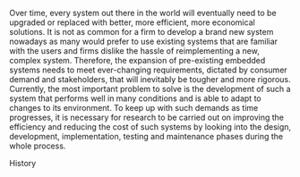 Over time, every system out there in the world will eventually need to be upgraded or replaced with better, more efficient, more economical solutions. It is not as common for a firm to develop a brand new system nowadays as many would prefer to use existing systems that are familiar with the users and firms dislike the hassle of reimplementing a new, complex system. Therefore, the expansion of pre-existing embedded systems needs to meet ever-changing requirements, dictated by consumer demand and stakeholders, that will inevitably be tougher and more rigorous. Currently, the most important problem to solve is the development of such a system that performs well in many conditions and is able to adapt to changes to its environment. To keep up with such demands as time progresses, it is necessary for research to be carried out on improving the efficiency and reducing the cost of such systems by looking into the design, development, implementation, testing and maintenance phases during the whole process. 

History
